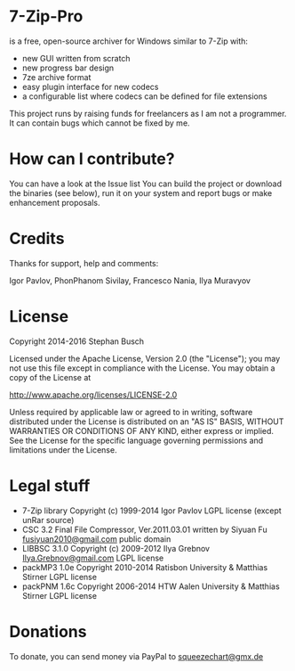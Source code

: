 # 7-Zip-Pro

is a free, open-source archiver for Windows similar to 7-Zip with:

* new GUI written from scratch
* new progress bar design
* 7ze archive format
* easy plugin interface for new codecs
* a configurable list where codecs can be defined for file extensions

This project runs by raising funds for freelancers as I am not a programmer.
It can contain bugs which cannot be fixed by me.

# How can I contribute?

  You can have a look at the Issue list
  You can build the project or download the binaries (see below), run it on your system and report bugs or make enhancement proposals.

# Credits

Thanks for support, help and comments:

  Igor Pavlov, 
  PhonPhanom Sivilay, 
  Francesco Nania, 
  Ilya Muravyov 

# License

Copyright 2014-2016 Stephan Busch

Licensed under the Apache License, Version 2.0 (the "License"); you may not use this file except in compliance with the License. You may obtain a copy of the License at

http://www.apache.org/licenses/LICENSE-2.0

Unless required by applicable law or agreed to in writing, software distributed under the License is distributed on an "AS IS" BASIS, WITHOUT WARRANTIES OR CONDITIONS OF ANY KIND, either express or implied. See the License for the specific language governing permissions and limitations under the License.

# Legal stuff

 * 7-Zip library
    Copyright (c) 1999-2014 Igor Pavlov
	LGPL license (except unRar source)
 * CSC 3.2 Final File Compressor, Ver.2011.03.01
    written by Siyuan Fu <fusiyuan2010@gmail.com>
	public domain
 * LIBBSC 3.1.0 
    Copyright (c) 2009-2012 Ilya Grebnov <Ilya.Grebnov@gmail.com>
	LGPL license
 * packMP3 1.0e
    Copyright 2010-2014 Ratisbon University & Matthias Stirner
    LGPL license
 * packPNM 1.6c
    Copyright 2006-2014 HTW Aalen University & Matthias Stirner
    LGPL license

# Donations

To donate, you can send money via PayPal to squeezechart@gmx.de
